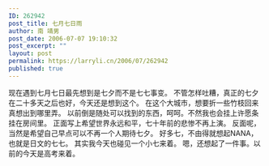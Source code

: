 ```yaml
---
ID: 262942
post_title: 七月七日雨
author: 南 靖男
post_date: 2006-07-07 19:10:32
post_excerpt: ""
layout: post
permalink: https://larryli.cn/2006/07/262942
published: true
---
```

现在遇到七月七日最先想到是七夕而不是七七事变。
不管怎样吐糟，真正的七夕在二十多天之后也好，今天还是想到这个。
在这个大城市，想要折一些竹枝回来真想出到哪里弄。
以前倒是随处可以找到的东西，呵呵。不然我也会挂上许愿条挂在房间里。
正面写上希望世界永远和平，七十年前的悲惨不再上演。
反面呢，当然是希望自己早点可以不再一个人期待七夕。
好多七，不由得就想起NANA，也就是日文的七七。
其实我今天也碰见一个小七来着。
嗯，还想起了一件事。以前的今天是高考来着。